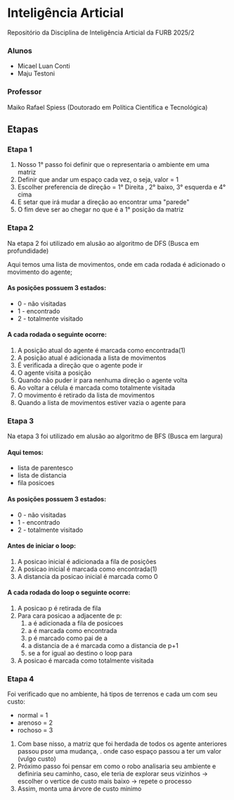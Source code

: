 # Inteligência Articial 

Repositório da Disciplina de Inteligência Articial da FURB 2025/2

### Alunos
- Micael Luan Conti
- Maju Testoni

### Professor
Maiko Rafael Spiess (Doutorado em Política Científica e Tecnológica)

## Etapas

### Etapa 1
1. Nosso 1° passo foi definir que o representaria o ambiente em uma matriz
2. Definir que andar um espaço cada vez, o seja, valor = 1
3. Escolher preferencia de direção = 1° Direita , 2° baixo, 3° esquerda e 4° cima
4. E setar que irá mudar a direção ao encontrar uma "parede" 
5. O fim deve ser ao chegar no que é a 1° posição da matriz

### Etapa 2
Na etapa 2 foi utilizado em alusão ao algoritmo de DFS (Busca em profundidade)

Aqui temos uma lista de movimentos, onde em cada rodada é adicionado o movimento do agente;

#### As posições possuem 3 estados:
- 0 - não visitadas
- 1 - encontrado
- 2 - totalmente visitado 

#### A cada rodada o seguinte ocorre:

1. A posição atual do agente é marcada como encontrada(1)
2. A posição atual é adicionada a lista de movimentos
3. É verificada a direção que o agente pode ir
4. O agente visita a posição
5. Quando não puder ir para nenhuma direção o agente volta
6. Ao voltar a célula é marcada como totalmente visitada
7. O movimento é retirado da lista de movimentos
8. Quando a lista de movimentos estiver vazia o agente para

### Etapa 3
Na etapa 3 foi utilizado em alusão ao algoritmo de BFS (Busca em largura) 

#### Aqui temos: 
- lista de parentesco
- lista de distancia
- fila posicoes

#### As posições possuem 3 estados:
- 0 - não visitadas
- 1 - encontrado
- 2 - totalmente visitado 

#### Antes de iniciar o loop:
1. A posicao inicial é adicionada a fila de posições
2. A posicao inicial é marcada como encontrada(1)
3. A distancia da posicao inicial é marcada como 0

#### A cada rodada do loop o seguinte ocorre:
1. A posicao p é retirada de fila
2. Para cara posicao a adjacente de p:
    1. a é adicionada a fila de posicoes
    2. a é marcada como encontrada
    3. p é marcado como pai de a
    4. a distancia de a é marcada como a distancia de p+1
    5. se a for igual ao destino o loop para
3. A posicao é marcada como totalmente visitada

### Etapa 4

 Foi verificado que no ambiente, há tipos de terrenos e cada um com seu custo:
 - normal = 1
 - arenoso = 2
 - rochoso = 3
 1. Com base nisso, a matriz que foi herdada de todos os agente anteriores passou psor uma mudança, . onde caso espaço passou a ter um valor (vulgo custo)
 2. Próximo passo foi pensar em como o robo analisaria seu ambiente e definiria seu caminho, caso, ele teria de explorar seus vizinhos -> escolher o vertice de custo mais baixo -> repete o processo
 3. Assim, monta uma árvore de custo minimo


